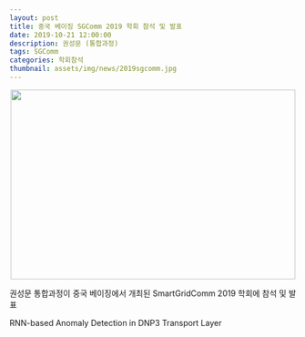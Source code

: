 ```yaml
---
layout: post
title: 중국 베이징 SGComm 2019 학회 참석 및 발표
date: 2019-10-21 12:00:00
description: 권성문 (통합과정)
tags: SGComm
categories: 학회참석
thumbnail: assets/img/news/2019sgcomm.jpg
---
```


<img class="img-responsive img-centered" src="img/news/2019sgcomm.jpg" alt="" width="500" height="333" style="margin-left: auto; margin-right: auto; display: block;">
<p>권성문 통합과정이 중국 베이징에서 개최된 SmartGridComm 2019 학회에 참석 및 발표</p>
<p>RNN-based Anomaly Detection in DNP3 Transport Layer</p>